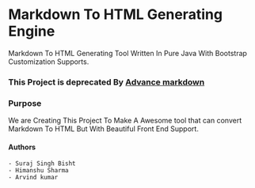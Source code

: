 # Markdown To HTML Generating Engine
Markdown To HTML Generating Tool Written In Pure Java With Bootstrap Customization Supports.

### This Project is deprecated By [Advance markdown](https://github.com/surajsinghbisht054/advance-markdown)


### Purpose
We are Creating This Project To Make A Awesome tool that can convert Markdown To HTML But With Beautiful Front End Support.


#### Authors
	- Suraj Singh Bisht
	- Himanshu Sharma
	- Arvind kumar
